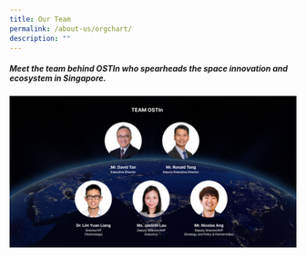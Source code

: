```yaml
---
title: Our Team
permalink: /about-us/orgchart/
description: ""
---
```

##### Meet the team behind OSTIn who spearheads the space innovation and ecosystem in Singapore.

![Exec. Director David Tan, Dep. ED Ronald Tong, Team leads, Dr.Lim, Ms. Jacinth, and Mr. Nicolas](/images/team%20ostin.png)

